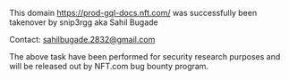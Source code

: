 This domain https://prod-gql-docs.nft.com/ was successfully been takenover by snip3rgg aka Sahil Bugade

Contact: sahilbugade.2832@gmail.com

The above task have been performed for security research purposes and will be released out by NFT.com bug bounty program.
